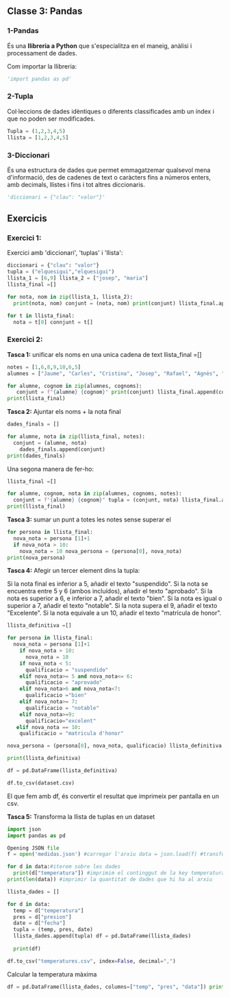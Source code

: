 ## Classe 3: Pandas

### 1-Pandas
És una **llibreria a Python** que s'especialitza en el maneig, anàlisi i processament de dades. 

Com importar la llibreria:
```Python
'import pandas as pd'
```

### 2-Tupla
Col·leccions de dades idèntiques o diferents classificades amb un índex i que no poden ser modificades.
```Python
Tupla = (1,2,3,4,5)
llista = [1,2,3,4,5]
```

### 3-Diccionari
És una estructura de dades que permet emmagatzemar qualsevol mena d'informació, des de cadenes de text o caràcters fins a números enters, amb decimals, llistes i fins i tot altres diccionaris.
```Python
'diccionari = {"clau": "valor"}'
```

## Exercicis
### Exercici 1:
Exercici amb 'diccionari', 'tuplas' i 'llista':
```Python
diccionari = {"clau": "valor"}
tupla = ("elquesigui","elquesigui")
llista_1 = [6,9] llista_2 = ["josep", "maria"]
llista_final =[]

for nota, nom in zip(llista_1, llista_2): 
  print(nota, nom) conjunt = (nota, nom) print(conjunt) llista_final.append(conjunt)

for t in llista_final:
  nota = t[0] connjunt = t[] 
```

### Exercici 2:
**Tasca 1:** unificar els noms en una unica cadena de text llista_final =[]
```Python
notes = [1,6,8,9,10,6,5] 
alumnes = ["Jaume", "Carles", "Cristina", "Josep", "Rafael", "Agnès", "Marta"] cognoms = ["Tort","Soldevila","Luna","Muñoz","Fernandez","Hernandez", "Llopart"]

for alumne, cognom in zip(alumnes, cognoms):
   conjunt = f"{alumne} {cognom}" print(conjunt) llista_final.append(conjunt)
print(llista_final)
```

**Tasca 2:** Ajuntar els noms + la nota final
```Python
dades_finals = [] 

for alumne, nota in zip(llista_final, notes):
  conjunt = (alumne, nota)
    dades_finals.append(conjunt)
print(dades_finals)
```
Una segona manera de fer-ho:
```Python
llista_final =[]

for alumne, cognom, nota in zip(alumnes, cognoms, notes): 
  conjunt = f"{alumne} {cognom}" tupla = (conjunt, nota) llista_final.append(tupla) 
print(llista_final)
```

**Tasca 3:** sumar un punt a totes les notes sense superar el 
```Python 
for persona in llista_final: 
  nova_nota = persona [1]+1
  if nova_nota > 10:
    nova_nota = 10 nova_persona = (persona[0], nova_nota) 
print(nova_persona) 
```

**Tasca 4:** Afegir un tercer element dins la tupla:

Si la nota final es inferior a 5, añadir el texto "suspendido".
Si la nota se encuentra entre 5 y 6 (ambos incluídos), añadir el texto "aprobado".
Si la nota es superior a 6, e inferior a 7, añadir el texto "bien".
Si la nota es igual o superior a 7, añadir el texto "notable".
Si la nota supera el 9, añadir el texto "Excelente".
Si la nota equivale a un 10, añadir el texto "matrícula de honor".

```Python
llista_definitiva =[] 

for persona in llista_final:
  nova_nota = persona [1]+1 
    if nova_nota > 10: 
      nova_nota = 10 
    if nova_nota < 5:
      qualificacio = "suspendido" 
    elif nova_nota>= 5 and nova_nota<= 6:
      qualificacio = "aprovado" 
    elif nova_nota>6 and nova_nota<7:
      qualificacio ="bien" 
    elif nova_nota>= 7:
      qualificacio = "notable" 
    elif nova_nota>=9: 
      qualificacio="excelent" 
   elif nova_nota == 10: 
    qualificacio = "matricula d'honor"

nova_persona = (persona[0], nova_nota, qualificacio) llista_definitiva.append(nova_persona)

print(llista_definitiva)

df = pd.DataFrame(llista_definitiva)

df.to_csv(dataset.csv)
```
El que fem amb df, és convertir el resultat que imprimeix per pantalla en un csv.

**Tasca 5:** Transforma la llista de tuplas en un dataset
```Python
import json
import pandas as pd

Opening JSON file
f = open('medidas.json') #carregar l'arxiu data = json.load(f) #transformar a diccionri

for d in data:#iterem sobre les dades 
  print(d["temperatura"]) #imprimim el continggut de la key temperatura print(f'{d["fecha"]} {d["temperatura"]}')
print(len(data)) #imprimir la quantitat de dades que hi ha al arxiu

llista_dades = []

for d in data: 
  temp = d["temperatura"] 
  pres = d["presion"] 
  date = d["fecha"] 
  tupla = (temp, pres, date) 
  llista_dades.append(tupla) df = pd.DataFrame(llista_dades) 
  
  print(df)

df.to_csv("temperatures.csv", index=False, decimal=",")
```

Calcular la temperatura màxima
```Python
df = pd.DataFrame(llista_dades, columns=["temp", "pres", "data"]) print(df) max = df["temp"].idxmax() print(df.iloc[[max]])
```
